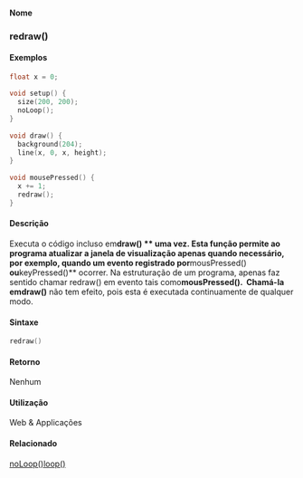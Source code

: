 
#### Nome
### redraw()

#### Exemplos

```pde
float x = 0; 
 
void setup() { 
  size(200, 200); 
  noLoop(); 
} 
 
void draw() { 
  background(204); 
  line(x, 0, x, height); 
} 
 
void mousePressed() { 
  x += 1; 
  redraw(); 
} 

```

#### Descrição
Executa o código incluso em**draw() ** uma
vez. Esta função permite ao programa atualizar a janela
de visualização apenas quando necessário, por
exemplo, quando um evento registrado por**mousPressed() **ou**keyPressed()** ocorrer. Na estruturação de um programa, apenas faz sentido chamar redraw() em evento tais como**mousPressed().  **Chamá-la em**draw()** não tem efeito, pois esta é executada continuamente de qualquer modo.

#### Sintaxe
```pde
redraw()

```

#### Retorno

	
Nenhum

#### Utilização

	
Web & Applicações

#### Relacionado
[noLoop()](noLoop_)[loop()](loop_)
